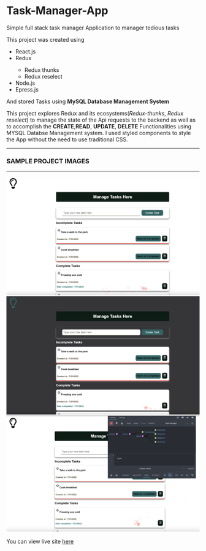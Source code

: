 # Task-Manager-App
Simple full stack task manager Application to manager tedious tasks
<p>
    This project was created using 
</p>
<ul>
    <li>React.js</li>
    <li>Redux </li>
    <ul>
     <li>Redux thunks</li>
     <li>Redux reselect</li>
    </ul>
    <li>Node.js</li>
    <li>Epress.js</li>
</ul>
<p>
 And stored Tasks using <b>MySQL Database Management System</b>

This project explores Redux and its  ecosystems(<em>Redux-thunks</em>, <em>Redux reselect</em>) to manage the state of the Api requests to the backend
 as well as to accomplish the <b>CREATE</b>,<b>READ</b>, <b>UPDATE</b>, <b>DELETE</b> Functionalities using MYSQL Databse 
 Management system. I used styled components to style the App without the need to use traditional CSS. 
</p>
<hr/>
<h3>SAMPLE PROJECT IMAGES</h3>
<hr/>
<img src="/images/image1.png" alt="" width="700">
<img src="/images/image2.png" alt="" width="700">
<img src="/images/image3.png" alt="" width="700">

You can view live site <a href="https://react-task-manager-0.herokuapp.com/" target="_blank">here</a>